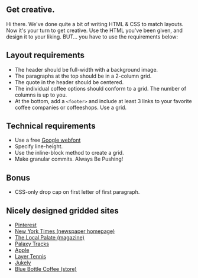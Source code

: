 ## Get creative.

Hi there. We've done quite a bit of writing HTML & CSS
to match layouts. Now it's your turn to get creative.
Use the HTML you've been given, and design it to your liking.
BUT… you have to use the requirements below:

## Layout requirements

* The header should be full-width with a background image.
* The paragraphs at the top should be in a 2-column grid.
* The quote in the header should be centered.
* The individual coffee options should conform to a grid. The number of columns is up to you.
* At the bottom, add a `<footer>` and include at least 3 links to your favorite coffee companies or coffeeshops. Use a grid.

## Technical requirements

* Use a free [Google webfont](https://www.google.com/fonts)
* Specify line-height.
* Use the inline-block method to create a grid.
* Make granular commits. Always Be Pushing!

## Bonus

* CSS-only drop cap on first letter of first paragraph.

## Nicely designed gridded sites

* [Pinterest](http://www.pinterest.com/)
* [New York Times (newspaper homepage)](http://www.nytimes.com/)
* [The Local Palate (magazine)](http://thelocalpalate.com/)
* [Palaxy Tracks](https://www.palaxytracks.com/)
* [Apple](http://www.apple.com/)
* [Layer Tennis](http://www.layertennis.com/seasons)
* [Jukely](http://www.jukely.com)
* [Blue Bottle Coffee (store)](https://bluebottlecoffee.com/store/coffee)

